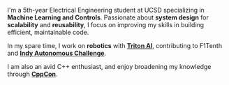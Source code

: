 I'm a 5th-year Electrical Engineering student at UCSD specializing in **Machine Learning and Controls**. Passionate about **system design** for **scalability** and **reusability**, I focus on improving my skills in building efficient, maintainable code. 

In my spare time, I work on **robotics** with **[Triton AI](http://triton-ai.eng.ucsd.edu/)**, contributing to F1Tenth and **[Indy Autonomous Challenge](https://www.indyautonomouschallenge.com/)**.

I am also an avid C++ enthusiast, and enjoy broadening my knowledge through **[CppCon](https://cppcon.org/)**.